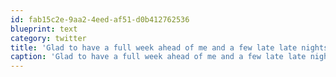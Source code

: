 ```yaml
---
id: fab15c2e-9aa2-4eed-af51-d0b412762536
blueprint: text
category: twitter
title: 'Glad to have a full week ahead of me and a few late late nights of migration behind me.'
caption: 'Glad to have a full week ahead of me and a few late late nights of migration behind me.'
---
```


